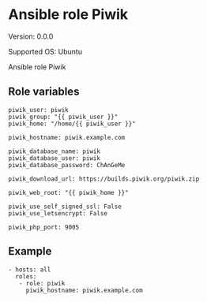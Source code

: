 # Ansible role Piwik

Version: 0.0.0

Supported OS: Ubuntu

Ansible role Piwik

## Role variables
```
piwik_user: piwik
piwik_group: "{{ piwik_user }}"
piwik_home: "/home/{{ piwik_user }}"

piwik_hostname: piwik.example.com

piwik_database_name: piwik
piwik_database_user: piwik
piwik_database_password: ChAnGeMe

piwik_download_url: https://builds.piwik.org/piwik.zip

piwik_web_root: "{{ piwik_home }}"

piwik_use_self_signed_ssl: False
piwik_use_letsencrypt: False

piwik_php_port: 9005
```

## Example
```
- hosts: all
  roles:
   - role: piwik
     piwik_hostname: piwik.example.com
```
